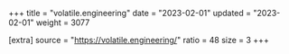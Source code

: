 +++
title = "volatile.engineering"
date = "2023-02-01"
updated = "2023-02-01"
weight = 3077

[extra]
source = "https://volatile.engineering/"
ratio = 48
size = 3
+++
